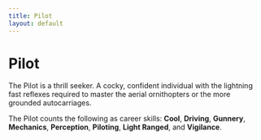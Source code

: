 ```yaml
---
title: Pilot
layout: default
---
```

# Pilot
The Pilot is a thrill seeker. A cocky, confident individual with the lightning fast reflexes required to master the aerial ornithopters or the more grounded autocarriages.

The Pilot counts the following as career skills: **Cool**, **Driving**, **Gunnery**, **Mechanics**, **Perception**, **Piloting**, **Light Ranged**, and **Vigilance**.